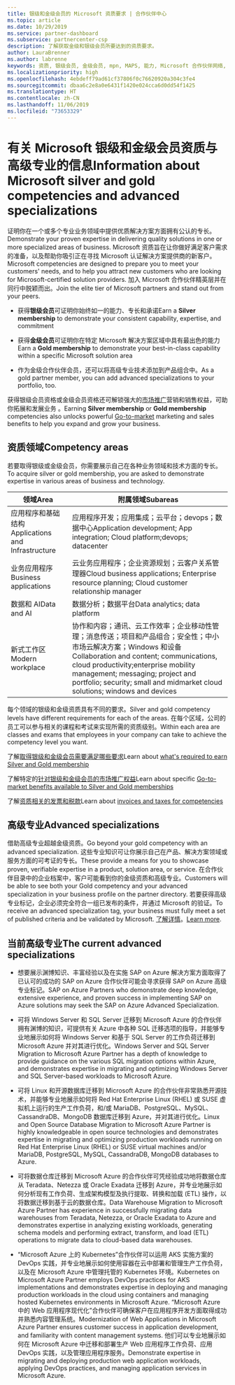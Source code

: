 ```yaml
---
title: 银级和金级会员的 Microsoft 资质要求 | 合作伙伴中心
ms.topic: article
ms.date: 10/29/2019
ms.service: partner-dashboard
ms.subservice: partnercenter-csp
description: 了解获取金级和银级会员所要达到的资质要求。
author: LauraBrenner
ms.author: labrenne
keywords: 资质, 银级会员, 金级会员, mpn, MAPS, 能力, Microsoft 合作伙伴网络, 网络会员, 高级专业
ms.localizationpriority: high
ms.openlocfilehash: 4ebdeff79ad61cf37806f0c76620920a304c3fe4
ms.sourcegitcommit: dbaa6c2e8a0e6431f1420e024cca6d0dd54f1425
ms.translationtype: HT
ms.contentlocale: zh-CN
ms.lasthandoff: 11/06/2019
ms.locfileid: "73653329"
---
```

# <a name="information-about-microsoft-silver-and-gold-competencies-and-advanced-specializations"></a><span data-ttu-id="1b329-104">有关 Microsoft 银级和金级会员资质与高级专业的信息</span><span class="sxs-lookup"><span data-stu-id="1b329-104">Information about Microsoft silver and gold competencies and advanced specializations</span></span>


<span data-ttu-id="1b329-105">证明你在一个或多个专业业务领域中提供优质解决方案方面拥有公认的专长。</span><span class="sxs-lookup"><span data-stu-id="1b329-105">Demonstrate your proven expertise in delivering quality solutions in one or more specialized areas of business.</span></span> <span data-ttu-id="1b329-106">Microsoft 资质旨在让你做好满足客户需求的准备，以及帮助你吸引正在寻找 Microsoft 认证解决方案提供商的新客户。</span><span class="sxs-lookup"><span data-stu-id="1b329-106">Microsoft competencies are designed to prepare you to meet your customers' needs, and to help you attract new customers who are looking for Microsoft-certified solution providers.</span></span> <span data-ttu-id="1b329-107">加入 Microsoft 合作伙伴精英层并在同行中脱颖而出。</span><span class="sxs-lookup"><span data-stu-id="1b329-107">Join the elite tier of Microsoft partners and stand out from your peers.</span></span>

- <span data-ttu-id="1b329-108">获得**银级会员**可证明你始终如一的能力、专长和承诺</span><span class="sxs-lookup"><span data-stu-id="1b329-108">Earn a **Silver membership** to demonstrate your consistent capability, expertise, and commitment</span></span>

- <span data-ttu-id="1b329-109">获得**金级会员**可证明你在特定 Microsoft 解决方案区域中具有最出色的能力</span><span class="sxs-lookup"><span data-stu-id="1b329-109">Earn a **Gold membership** to demonstrate your best-in-class capability within a specific Microsoft solution area</span></span>

- <span data-ttu-id="1b329-110">作为金级合作伙伴会员，还可以将高级专业技术添加到产品组合中。</span><span class="sxs-lookup"><span data-stu-id="1b329-110">As a gold partner member, you can add advanced specializations to your portfolio, too.</span></span>

<span data-ttu-id="1b329-111">获得银级会员资格或金级会员资格还可解锁强大的[市场推广](mpn-learn-about-go-to-market-benefits.md)营销和销售权益，可助你拓展和发展业务   。</span><span class="sxs-lookup"><span data-stu-id="1b329-111">Earning **Silver membership** or **Gold membership** competencies also unlocks powerful [Go-to-market](mpn-learn-about-go-to-market-benefits.md) marketing and sales benefits to help you expand and grow your business.</span></span>

## <a name="competency-areas"></a><span data-ttu-id="1b329-112">资质领域</span><span class="sxs-lookup"><span data-stu-id="1b329-112">Competency areas</span></span>

<span data-ttu-id="1b329-113">若要取得银级或金级会员，你需要展示自己在各种业务领域和技术方面的专长。</span><span class="sxs-lookup"><span data-stu-id="1b329-113">To acquire silver or gold membership, you are asked to demonstrate expertise in various areas of business and technology.</span></span>

|<span data-ttu-id="1b329-114">**领域**</span><span class="sxs-lookup"><span data-stu-id="1b329-114">**Area**</span></span>            |<span data-ttu-id="1b329-115">**附属领域**</span><span class="sxs-lookup"><span data-stu-id="1b329-115">**Subareas**</span></span>                    |
|--------------------|--------------------------------|
|<span data-ttu-id="1b329-116">应用程序和基础结构</span><span class="sxs-lookup"><span data-stu-id="1b329-116">Applications and Infrastructure</span></span>|<span data-ttu-id="1b329-117">应用程序开发；应用集成；云平台；devops；数据中心</span><span class="sxs-lookup"><span data-stu-id="1b329-117">Application development; App integration; Cloud platform;devops; datacenter</span></span>|
|<span data-ttu-id="1b329-118">业务应用程序</span><span class="sxs-lookup"><span data-stu-id="1b329-118">Business applications</span></span> |<span data-ttu-id="1b329-119">云业务应用程序；企业资源规划；云客户关系管理器</span><span class="sxs-lookup"><span data-stu-id="1b329-119">Cloud business applications; Enterprise resource planning; Cloud customer relationship manager</span></span>|
|<span data-ttu-id="1b329-120">数据和 AI</span><span class="sxs-lookup"><span data-stu-id="1b329-120">Data and AI</span></span>|<span data-ttu-id="1b329-121">数据分析；数据平台</span><span class="sxs-lookup"><span data-stu-id="1b329-121">Data analytics; data platform</span></span>|
|<span data-ttu-id="1b329-122">新式工作区</span><span class="sxs-lookup"><span data-stu-id="1b329-122">Modern workplace</span></span>| <span data-ttu-id="1b329-123">协作和内容；通讯、云工作效率；企业移动性管理；消息传送；项目和产品组合；安全性；中小市场云解决方案；Windows 和设备</span><span class="sxs-lookup"><span data-stu-id="1b329-123">Collaboration and content; communications, cloud productivity;enterprise mobility management; messaging; project and portfolio; security; small and midmarket cloud solutions; windows and devices</span></span>|

<span data-ttu-id="1b329-124">每个领域的银级和金级资质具有不同的要求。</span><span class="sxs-lookup"><span data-stu-id="1b329-124">Silver and gold competency levels have different requirements for each of the areas.</span></span> <span data-ttu-id="1b329-125">在每个区域，公司的员工可以参与相关的课程和考试来实现所需的资质级别。</span><span class="sxs-lookup"><span data-stu-id="1b329-125">Within each area are classes and exams that employees in your company can take to achieve the competency level you want.</span></span>


<span data-ttu-id="1b329-126">了解[取得银级和金级会员需要满足哪些要求](https://partner.microsoft.com/membership/competencies)</span><span class="sxs-lookup"><span data-stu-id="1b329-126">Learn about [what's required to earn Silver and Gold membership](https://partner.microsoft.com/membership/competencies)</span></span>

<span data-ttu-id="1b329-127">了解特定的[针对银级和金级会员的市场推广权益](mpn-learn-about-go-to-market-benefits.md)</span><span class="sxs-lookup"><span data-stu-id="1b329-127">Learn about specific [Go-to-market benefits available to Silver and Gold memberships](mpn-learn-about-go-to-market-benefits.md)</span></span> 

<span data-ttu-id="1b329-128">了解[资质相关的发票和税款](mpn-view-print-maps-invoice.md)</span><span class="sxs-lookup"><span data-stu-id="1b329-128">Learn about [invoices and taxes for competencies](mpn-view-print-maps-invoice.md)</span></span>

## <a name="advanced-specializations"></a><span data-ttu-id="1b329-129">高级专业</span><span class="sxs-lookup"><span data-stu-id="1b329-129">Advanced specializations</span></span>

<span data-ttu-id="1b329-130">借助高级专业超越金级资质。</span><span class="sxs-lookup"><span data-stu-id="1b329-130">Go beyond your gold competency with an advanced specialization.</span></span> <span data-ttu-id="1b329-131">这些专业知识可让你展示自己在产品、解决方案领域或服务方面的可考证的专长。</span><span class="sxs-lookup"><span data-stu-id="1b329-131">These provide a means for you to showcase proven, verifiable expertise in a product, solution area, or service.</span></span> <span data-ttu-id="1b329-132">在合作伙伴目录中的企业档案中，客户可能看到你的金级资质和高级专业。</span><span class="sxs-lookup"><span data-stu-id="1b329-132">Customers will be able to see both your Gold competency and your advanced specialization in your business profile on the partner directory.</span></span> <span data-ttu-id="1b329-133">若要获得高级专业标记，企业必须完全符合一组已发布的条件，并通过 Microsoft 的验证。</span><span class="sxs-lookup"><span data-stu-id="1b329-133">To receive an advanced specialization tag, your business must fully meet a set of published criteria and be validated by Microsoft.</span></span> <span data-ttu-id="1b329-134">[了解详情](https://partner.microsoft.com/membership/competencies#tab-content-2)。</span><span class="sxs-lookup"><span data-stu-id="1b329-134">[Learn more](https://partner.microsoft.com/membership/competencies#tab-content-2).</span></span> 

## <a name="the-current-advanced-specializations"></a><span data-ttu-id="1b329-135">当前高级专业</span><span class="sxs-lookup"><span data-stu-id="1b329-135">The current advanced specializations</span></span>

- <span data-ttu-id="1b329-136">想要展示渊博知识、丰富经验以及在实施 SAP on Azure 解决方案方面取得了已认可的成功的 SAP on Azure 合作伙伴可能会寻求获得 SAP on Azure 高级专业标记。</span><span class="sxs-lookup"><span data-stu-id="1b329-136">SAP on Azure Partners who demonstrate deep knowledge, extensive experience, and proven success in implementing SAP on Azure solutions may seek the SAP on Azure Advanced Specialization.</span></span>

- <span data-ttu-id="1b329-137">可将 Windows Server 和 SQL Server 迁移到 Microsoft Azure 的合作伙伴拥有渊博的知识，可提供有关 Azure 中各种 SQL 迁移选项的指导，并能够专业地展示如何将 Windows Server 和基于 SQL Server 的工作负荷迁移到 Microsoft Azure 并对其进行优化。</span><span class="sxs-lookup"><span data-stu-id="1b329-137">Windows Server and SQL Server Migration to Microsoft Azure Partner has a depth of knowledge to provide guidance on the various SQL migration options within Azure, and demonstrates expertise in migrating and optimizing Windows Server and SQL Server-based workloads to Microsoft Azure.</span></span> 

- <span data-ttu-id="1b329-138">可将 Linux 和开源数据库迁移到 Microsoft Azure 的合作伙伴非常熟悉开源技术，并能够专业地展示如何将 Red Hat Enterprise Linux (RHEL) 或 SUSE 虚拟机上运行的生产工作负荷，和/或 MariaDB、PostgreSQL、MySQL、CassandraDB、MongoDB 数据库迁移到 Azure，并对其进行优化。</span><span class="sxs-lookup"><span data-stu-id="1b329-138">Linux and Open Source Database Migration to Microsoft Azure Partner is highly knowledgeable in open source technologies and demonstrates expertise in migrating and optimizing production workloads running on Red Hat Enterprise Linux (RHEL) or SUSE virtual machines and/or MariaDB, PostgreSQL, MySQL, CassandraDB, MongoDB databases to Azure.</span></span>

- <span data-ttu-id="1b329-139">可将数据仓库迁移到 Microsoft Azure 的合作伙伴可凭经验成功地将数据仓库从 Teradata、Netezza 或 Oracle Exadata 迁移到 Azure，并专业地展示如何分析现有工作负荷、生成架构模型及执行提取、转换和加载 (ETL) 操作，以将数据迁移到基于云的数据仓库。</span><span class="sxs-lookup"><span data-stu-id="1b329-139">Data Warehouse Migration to Microsoft Azure Partner has experience in successfully migrating data warehouses from Teradata, Netezza, or Oracle Exadata to Azure and demonstrates expertise in analyzing existing workloads, generating schema models and performing extract, transform, and load (ETL) operations to migrate data to cloud-based data warehouses.</span></span>

- <span data-ttu-id="1b329-140">“Microsoft Azure 上的 Kubernetes”合作伙伴可以运用 AKS 实施方案的 DevOps 实践，并专业地展示如何使用容器在云中部署和管理生产工作负荷，以及在 Microsoft Azure 中管理托管的 Kubernetes 环境。</span><span class="sxs-lookup"><span data-stu-id="1b329-140">Kubernetes on Microsoft Azure Partner employs DevOps practices for AKS implementations and demonstrates expertise in deploying and managing production workloads in the cloud using containers and managing hosted Kubernetes environments in Microsoft Azure.</span></span>
<span data-ttu-id="1b329-141">“Microsoft Azure 中的 Web 应用程序现代化”合作伙伴可确保客户在应用程序开发方面取得成功并熟悉内容管理系统。</span><span class="sxs-lookup"><span data-stu-id="1b329-141">Modernization of Web Applications in Microsoft Azure Partner ensures customer success in application development, and familiarity with content management systems.</span></span> <span data-ttu-id="1b329-142">他们可以专业地展示如何在 Microsoft Azure 中迁移和部署生产 Web 应用程序工作负荷、应用 DevOps 实践，以及管理应用程序服务。</span><span class="sxs-lookup"><span data-stu-id="1b329-142">Demonstrate expertise in migrating and deploying production web application workloads, applying DevOps practices, and managing application services in Microsoft Azure.</span></span>